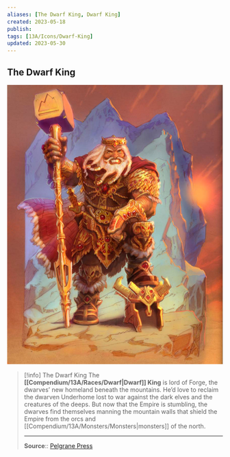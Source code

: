 ```yaml
---
aliases: [The Dwarf King, Dwarf King]
created: 2023-05-18
publish: 
tags: [13A/Icons/Dwarf-King]
updated: 2023-05-30
---
```


## The Dwarf King

![Dwarf King in Color by Lee|300](Compendium/13A/Icons/Dwarf-King-image-1.jpg)

> [!info] The Dwarf King
> The **[[Compendium/13A/Races/Dwarf|Dwarf]] King** is lord of Forge, the dwarves’ new homeland beneath the mountains. He’d love to reclaim the dwarven Underhome lost to war against the dark elves and the creatures of the deeps. But now that the Empire is stumbling, the dwarves find themselves manning the mountain walls that shield the Empire from the orcs and [[Compendium/13A/Monsters/Monsters|monsters]] of the north.
>
> ---
>
> **Source**:: [Pelgrane Press](https://pelgranepress.com/2012/05/16/behind-the-illustration-the-dwarf-king-of-13th-age/)
